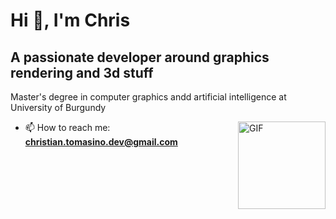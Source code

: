 <h1 align="left">Hi 👋, I'm Chris</h1>
<h2 align="left">A passionate developer around graphics rendering and 3d stuff</h3>

<p align="left">Master's degree in computer graphics andd artificial intelligence at University of Burgundy</p>

<img align="right" alt="GIF" height="140px" src="https://media.giphy.com/media/du3J3cXyzhj75IOgvA/giphy.gif" />

- 📫 How to reach me: <a mailto="christian.tomasino.dev@gmail.com">**christian.tomasino.dev@gmail.com**</a>
